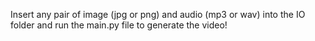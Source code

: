 Insert any pair of image (jpg or png) and audio (mp3 or wav) into the IO folder and run the main.py file to generate the video!